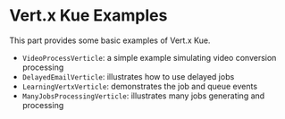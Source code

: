 # Vert.x Kue Examples

This part provides some basic examples of Vert.x Kue.

- `VideoProcessVerticle`: a simple example simulating video conversion processing
- `DelayedEmailVerticle`: illustrates how to use delayed jobs
- `LearningVertxVerticle`: demonstrates the job and queue events
- `ManyJobsProcessingVerticle`: illustrates many jobs generating and processing
